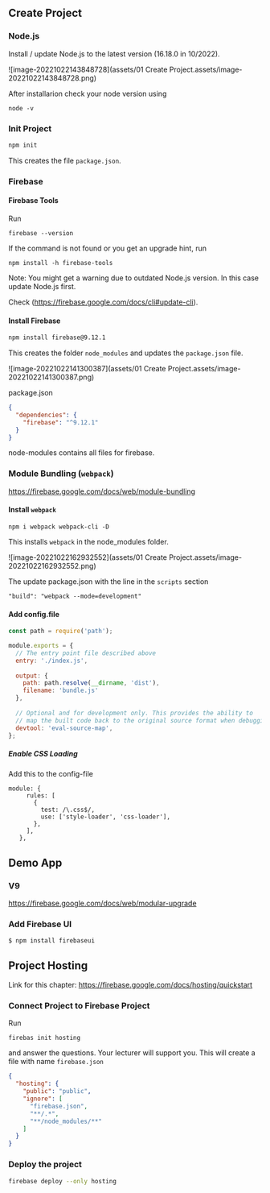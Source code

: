 ## Create Project

### Node.js

Install / update Node.js to the latest version (16.18.0 in 10/2022).

![image-20221022143848728](assets/01 Create Project.assets/image-20221022143848728.png)

After installarion check your node version using

```
node -v
```



### Init Project

```bash
npm init
```

This creates the file `package.json`.



### Firebase

#### Firebase Tools

Run 

```
firebase --version
```

If the command is not found or you get an upgrade hint, run

```
npm install -h firebase-tools
```

Note: You might get a warning due to outdated Node.js version. In this case update Node.js first.

Check (https://firebase.google.com/docs/cli#update-cli).



#### Install Firebase

```bash
npm install firebase@9.12.1
```

This creates the folder `node_modules` and updates the `package.json` file.

![image-20221022141300387](assets/01 Create Project.assets/image-20221022141300387.png)

package.json

```json
{
  "dependencies": {
    "firebase": "^9.12.1"
  }
}
```

node-modules contains all files for firebase.

### Module Bundling (`webpack`)

https://firebase.google.com/docs/web/module-bundling

#### Install `webpack`

```
npm i webpack webpack-cli -D
```

This installs `webpack` in the node_modules folder.

![image-20221022162932552](assets/01 Create Project.assets/image-20221022162932552.png)

The update package.json with the line in the `scripts` section

```
"build": "webpack --mode=development"
```

#### Add config.file

```javascript
const path = require('path');

module.exports = {
  // The entry point file described above
  entry: './index.js',
  
  output: {
    path: path.resolve(__dirname, 'dist'),
    filename: 'bundle.js'
  },
     
  // Optional and for development only. This provides the ability to
  // map the built code back to the original source format when debugging.
  devtool: 'eval-source-map',
};
```

##### Enable CSS Loading

Add this to the config-file

```
module: {
     rules: [
       {
         test: /\.css$/,
         use: ['style-loader', 'css-loader'],
       },
     ],
   },
```



## Demo App

### V9

https://firebase.google.com/docs/web/modular-upgrade

### Add Firebase UI

```
$ npm install firebaseui
```



## Project Hosting

Link for this chapter: https://firebase.google.com/docs/hosting/quickstart 

### Connect Project to Firebase Project

Run 

```
firebas init hosting
```

and answer the questions. Your lecturer will support you. This will create a file with name `firebase.json`

```json
{
  "hosting": {
    "public": "public",
    "ignore": [
      "firebase.json",
      "**/.*",
      "**/node_modules/**"
    ]
  }
}
```

### Deploy the project

```bash
firebase deploy --only hosting
```

